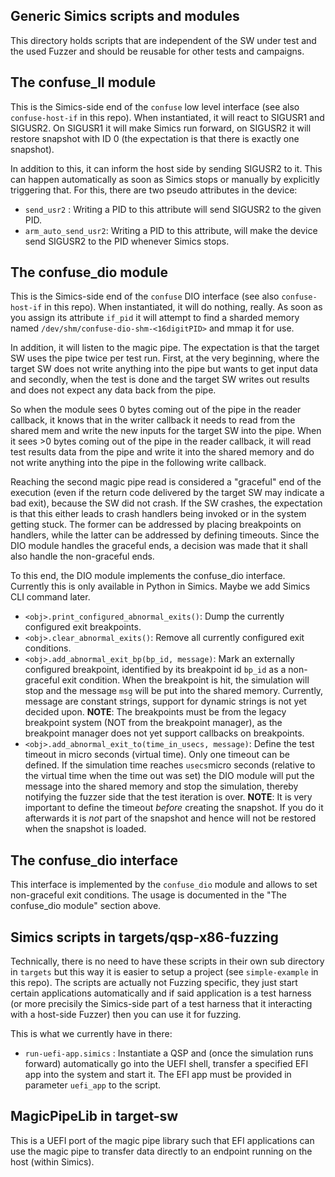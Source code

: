 ## Generic Simics scripts and modules

This directory holds scripts that are independent of the SW under test and the used Fuzzer and should be reusable for other tests and campaigns.

## The confuse_ll module

This is the Simics-side end of the `confuse` low level interface (see also `confuse-host-if` in this repo).
When instantiated, it will react to SIGUSR1 and SIGUSR2. On SIGUSR1 it will make Simics run forward, on SIGUSR2 it will restore snapshot with ID 0 (the expectation is that there is exactly one snapshot).

In addition to this, it can inform the host side by sending SIGUSR2 to it. This can happen automatically as soon as Simics stops or manually by explicitly triggering that. For this, there are two pseudo attributes in the device:

- `send_usr2` : Writing a PID to this attribute will send SIGUSR2 to the given PID.
- `arm_auto_send_usr2`: Writing a PID to this attribute, will make the device send SIGUSR2 to the PID whenever Simics stops.

## The confuse_dio module

This is the Simics-side end of the `confuse` DIO interface (see also `confuse-host-if` in this repo).
When instantiated, it will do nothing, really. As soon as you assign its attribute `if_pid` it will attempt to find a sharded memory named `/dev/shm/confuse-dio-shm-<16digitPID>` and mmap it for use.

In addition, it will listen to the magic pipe. The expectation is that the target SW uses the pipe twice per test run. First, at the very beginning, where the target SW does not write anything into the pipe but wants to get input data and secondly, when the test is done and the target SW writes out results and does not expect any data back from the pipe.

So when the module sees 0 bytes coming out of the pipe in the reader callback, it knows that in the writer callback it needs to read from the shared mem and write the new inputs for the target SW into the pipe. When it sees >0 bytes coming out of the pipe in the reader callback, it will read test results data from the pipe and write it into the shared memory and do not write anything into the pipe in the following write callback.

Reaching the second magic pipe read is considered a "graceful" end of the execution (even if the return code delivered by the target SW may indicate a bad exit), because the SW did not crash. If the SW crashes, the expectation is that this either leads to crash handlers being invoked or in the system getting stuck. The former can be addressed by placing breakpoints on handlers, while the latter can be addressed by defining timeouts. Since the DIO module handles the graceful ends, a decision was made that it shall also handle the non-graceful ends.

To this end, the DIO module implements the confuse_dio interface. Currently this is only available in Python in Simics. Maybe we add Simics CLI command later.

- `<obj>.print_configured_abnormal_exits()`: Dump the currently configured exit breakpoints.
- `<obj>.clear_abnormal_exits()`: Remove all currently configured exit conditions.
- `<obj>.add_abnormal_exit_bp(bp_id, message)`: Mark an externally configured breakpoint, identified by its breakpoint id `bp_id` as a non-graceful exit condition. When the breakpoint is hit, the simulation will stop and the message `msg` will be put into the shared memory. Currently, message are constant strings, support for dynamic strings is not yet decided upon. **NOTE**: The breakpoints must be from the legacy breakpoint system (NOT from the breakpoint manager), as the breakpoint manager does not yet support callbacks on breakpoints.
- `<obj>.add_abnormal_exit_to(time_in_usecs, message)`: Define the test timeout in micro seconds (virtual time). Only one timeout can be defined. If the simulation time reaches `usecs`micro seconds (relative to the virtual time when the time out was set) the DIO module will put the message into the shared memory and stop the simulation, thereby notifying the fuzzer side that the test iteration is over. **NOTE**: It is very important to define the timeout _before_ creating the snapshot. If you do it afterwards it is _not_ part of the snapshot and hence will not be restored when the snapshot is loaded.


## The confuse_dio interface

This interface is implemented by the `confuse_dio` module and allows to set non-graceful exit conditions. The usage is documented in the "The confuse_dio module" section above.


## Simics scripts in targets/qsp-x86-fuzzing

Technically, there is no need to have these scripts in their own sub directory in `targets` but this way it is easier to setup a project (see `simple-example` in this repo).
The scripts are actually not Fuzzing specific, they just start certain applications automatically and if said application is a test harness (or more precisily the Simics-side part of a test harness that it interacting with a host-side Fuzzer) then you can use it for fuzzing.

This is what we currently have in there:

- `run-uefi-app.simics` : Instantiate a QSP and (once the simulation runs forward) automatically go into the UEFI shell, transfer a specified EFI app into the system and start it. The EFI app must be provided in parameter `uefi_app` to the script.


## MagicPipeLib in target-sw

This is a UEFI port of the magic pipe library such that EFI applications can use the magic pipe to transfer data directly to an endpoint running on the host (within Simics).